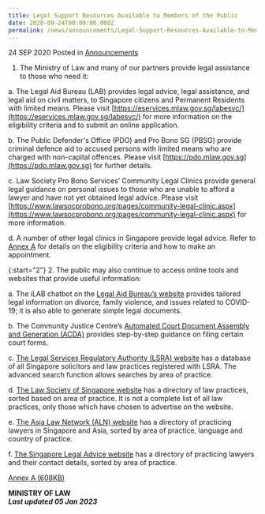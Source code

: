 ```yaml
---
title: Legal Support Resources Available to Members of the Public
date: 2020-09-24T00:00:00.000Z
permalink: /news/announcements/Legal-Support-Resources-Available-to-Members-of-the-Public/
---
```

24 SEP 2020 Posted in [Announcements](/news/announcements)

1.  The Ministry of Law and many of our partners provide legal assistance to those who need it:
 
a. The Legal Aid Bureau (LAB) provides legal advice, legal assistance, and legal aid on civil matters, to Singapore citizens and Permanent Residents with limited means. Please visit [https://eservices.mlaw.gov.sg/labesvc/](https://eservices.mlaw.gov.sg/labesvc/) for more information on the eligibility criteria and to submit an online application.
 
b. The Public Defender's Office (PDO) and Pro Bono SG (PBSG) provide criminal defence aid to accused persons with limited means who are charged with non-capital offences. Please visit [https://pdo.mlaw.gov.sg](https://pdo.mlaw.gov.sg) for further details.
 
c. Law Society Pro Bono Services’ Community Legal Clinics provide general legal guidance on personal issues to those who are unable to afford a lawyer and have not yet obtained legal advice. Please visit [https://www.lawsocprobono.org/pages/community-legal-clinic.aspx](https://www.lawsocprobono.org/pages/community-legal-clinic.aspx) for more information.
 
d. A number of other legal clinics in Singapore provide legal advice. Refer to <u>Annex A</u> for details on the eligibility criteria and how to make an appointment.
 
{:start="2"}
2.  The public may also continue to access online tools and websites that provide useful information:
 
a. The iLAB chatbot on the [Legal Aid Bureau’s website](https://lab.mlaw.gov.sg/) provides tailored legal information on divorce, family violence, and issues related to COVID-19; it is also able to generate simple legal documents.
 
b. The Community Justice Centre’s [Automated Court Document Assembly and Generation (ACDA)](https://www.cjc.org.sg/automated-court-documents-assembly/) provides step-by-step guidance on filing certain court forms.
 
c. [The Legal Services Regulatory Authority (LSRA) website](https://eservices.mlaw.gov.sg/lsra/search-lawyer-or-law-firm/) has a database of all Singapore solicitors and law practices registered with LSRA. The advanced search function allows searches by area of practice.
 
d. [The Law Society of Singapore website](https://www.lawsociety.org.sg/) has a directory of law practices, sorted based on area of practice. It is not a complete list of all law practices, only those which have chosen to advertise on the website.
 
e. [The Asia Law Network (ALN) website](https://www.asialawnetwork.com/) has a directory of practicing lawyers in Singapore and Asia, sorted by area of practice, language and country of practice.
 
f. [The Singapore Legal Advice website](https://singaporelegaladvice.com/) has a directory of practicing lawyers and their contact details, sorted by area of practice.

[Annex A (608KB)](/files/news/announcements/2020/01/Annex_A–Directory_of_Legal_Clinics_in_Singapore.pdf)

<b>MINISTRY OF LAW</b>
<br>
<b><i>Last updated 05 Jan 2023</i></b>